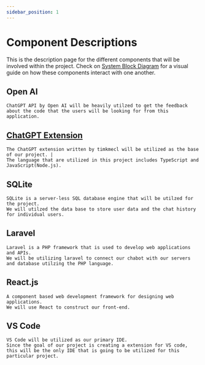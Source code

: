 ```yaml
---
sidebar_position: 1
---
```


# Component Descriptions

This is the description page for the different components that will be involved within the project. Check on [System Block Diagram](https://capstone-projects-2023-fall.github.io/project-code-review-chatbot/docs/requirements/system-block-diagram) for a visual guide on how these components interact with one another. 

## Open AI
    ChatGPT API by Open AI will be heavily utilzed to get the feedback 
    about the code that the users will be looking for from this application.

## [ChatGPT Extension](https://github.com/timkmecl/chatgpt-vscode)
    The ChatGPT extension written by timkmecl will be utilized as the base of our project. |
    The language that are utilized in this project includes TypeScript and JavaScript(Node.js). 

## SQLite
    SQLite is a server-less SQL database engine that will be utilzed for the project. 
    We will utilzed the data base to store user data and the chat history for individual users. 

## Laravel
    Laravel is a PHP framework that is used to develop web applications and APIs. 
    We will be utilizing laravel to connect our chabot with our servers and database utilzing the PHP language.

## React.js
    A component based web development framework for designing web applications. 
    We will use React to construct our front-end.

## VS Code
    VS Code will be utilized as our primary IDE. 
    Since the goal of our project is creating a extension for VS code, 
    this will be the only IDE that is going to be utilized for this particular project. 